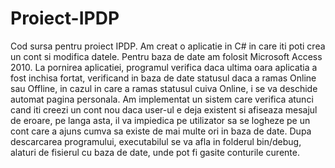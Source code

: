 # Proiect-IPDP
Cod sursa pentru proiect IPDP.
Am creat o aplicatie in C# in care iti poti crea un cont si modifica datele.
Pentru baza de date am folosit Microsoft Access 2010.
La pornirea aplicatiei, programul verifica daca ultima oara aplicatia a fost inchisa fortat, verificand in baza de date statusul daca a ramas Online sau Offline, in cazul in care a ramas statusul cuiva Online, i se va deschide automat pagina personala.
Am implementat un sistem care verifica atunci cand iti creezi un cont nou daca user-ul e deja existent si afiseaza mesajul de eroare, pe langa asta, il va impiedica pe utilizator sa se logheze pe un cont care a ajuns cumva sa existe de mai multe ori in baza de date.
Dupa descarcarea programului, executabilul se va afla in folderul bin/debug, alaturi de fisierul cu baza de date, unde pot fi gasite conturile curente.
